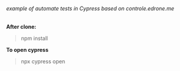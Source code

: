 ###### example of automate tests in Cypress based on controle.edrone.me

**After clone:**
> npm install

**To open cypress**
> npx cypress open
